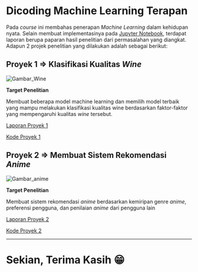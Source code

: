 # Dicoding Machine Learning Terapan

Pada *course* ini membahas penerapan *Machine Learning* dalam kehidupan nyata. Selain membuat implementasinya pada [Jupyter Notebook](https://jupyter.org/), terdapat laporan berupa paparan hasil penelitian dari permasalahan yang diangkat. Adapun 2 projek penelitian yang dilakukan adalah sebagai berikut:

## Proyek 1 => Klasifikasi Kualitas *Wine*

![Gambar_Wine](https://res.cloudinary.com/dk0z4ums3/image/upload/v1616382898/attached_image/keuntungan-dan-kerugian-mengonsumsi-wine.jpg)

**Target Penelitian**

Membuat beberapa model machine learning dan memilih model terbaik yang mampu melakukan klasifikasi kualitas wine berdasarkan faktor-faktor yang mempengaruhi kualitas *wine* tersebut.

[Laporan Proyek 1](https://github.com/AndikaRT421/Dicoding-ML-Terapan/blob/master/Proyek%201/Laporan%20Proyek%201%20Machine%20Learning%20Mahir%20-%20Andika%20Rahman%20Teja.md)

[Kode Proyek 1](https://github.com/AndikaRT421/Dicoding-ML-Terapan/blob/master/Proyek%201/Red_Wine_Quality_%5BAndika_Rahman_Teja%5D.ipynb)

## Proyek 2 => Membuat Sistem Rekomendasi *Anime*

![Gambar_anime](https://static.wikia.nocookie.net/isekai-quartet/images/9/99/Web-Slider-Anime.jpg/revision/latest/scale-to-width-down/1280?cb=20210120222916)

**Target Penelitian**

Membuat sistem rekomendasi *anime* berdasarkan kemiripan genre *anime*, preferensi pengguna, dan penilaian *anime* dari pengguna lain

[Laporan Proyek 2](https://github.com/AndikaRT421/Dicoding-ML-Terapan/blob/master/Proyek%202/Laporan%20Proyek%202%20Machine%20Learning%20Mahir%20-%20Andika%20Rahman%20Teja.md)

[Kode Proyek 2](https://github.com/AndikaRT421/Dicoding-ML-Terapan/blob/master/Proyek%202/Dicoding_Recommendation_System_Project.ipynb)

---

# Sekian, Terima Kasih :grin:
